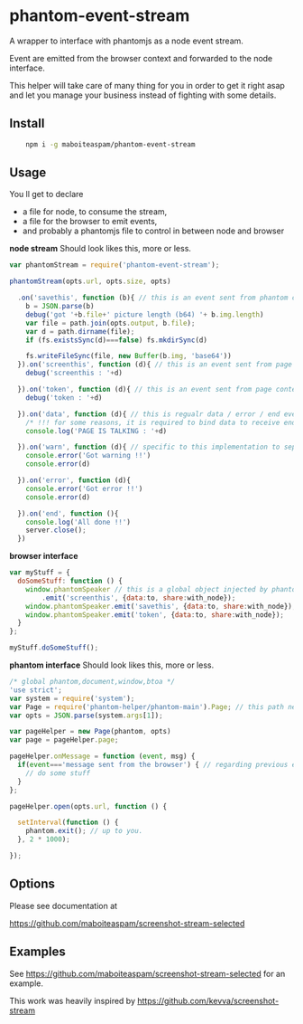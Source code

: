 # phantom-event-stream

A wrapper to interface with phantomjs as a node event stream.

Event are emitted from the browser context and forwarded to the node interface.

This helper will take care of many thing for you in order to get it right asap and let you manage your business instead of fighting with some details.

## Install

```sh
    npm i -g maboiteaspam/phantom-event-stream
```

## Usage

You ll get to declare
- a file for node, to consume the stream,
- a file for the browser to emit events,
- and probably a phantomjs file to control in between node and browser

__node stream__ Should look likes this, more or less.

```js
var phantomStream = require('phantom-event-stream');

phantomStream(opts.url, opts.size, opts)

  .on('savethis', function (b){ // this is an event sent from phantom context
    b = JSON.parse(b)
    debug('got '+b.file+' picture length (b64) '+ b.img.length)
    var file = path.join(opts.output, b.file);
    var d = path.dirname(file);
    if (fs.existsSync(d)===false) fs.mkdirSync(d)

    fs.writeFileSync(file, new Buffer(b.img, 'base64'))
  }).on('screenthis', function (d){ // this is an event sent from page context
    debug('screenthis : '+d)

  }).on('token', function (d){ // this is an event sent from page context
    debug('token : '+d)

  }).on('data', function (d){ // this is regualr data / error / end event
    /* !!! for some reasons, it is required to bind data to receive end event */
    console.log('PAGE IS TALKING : '+d)

  }).on('warn', function (d){ // specific to this implementation to separate page errors from node errors
    console.error('Got warning !!')
    console.error(d)

  }).on('error', function (d){
    console.error('Got error !!')
    console.error(d)

  }).on('end', function (){
    console.log('All done !!')
    server.close();
  })
```

__browser interface__
```js
var myStuff = {
  doSomeStuff: function () {
    window.phantomSpeaker // this is a global object injected by phantom-stream-events to speak to node/phantom processes
        .emit('screenthis', {data:to, share:with_node});
    window.phantomSpeaker.emit('savethis', {data:to, share:with_node});
    window.phantomSpeaker.emit('token', {data:to, share:with_node});
  }
};

myStuff.doSomeStuff();
```

__phantom interface__ Should look likes this, more or less.

```js
/* global phantom,document,window,btoa */
'use strict';
var system = require('system');
var Page = require('phantom-helper/phantom-main').Page; // this path needs to be checked
var opts = JSON.parse(system.args[1]);

var pageHelper = new Page(phantom, opts)
var page = pageHelper.page;

pageHelper.onMessage = function (event, msg) {
  if(event==='message sent from the browser') { // regarding previous example this should be screenthis, savethis, token
    // do some stuff
  }
};

pageHelper.open(opts.url, function () {

  setInterval(function () {
    phantom.exit(); // up to you.
  }, 2 * 1000);

});
```

## Options

Please see documentation at

https://github.com/maboiteaspam/screenshot-stream-selected



## Examples

See https://github.com/maboiteaspam/screenshot-stream-selected for an example.

This work was heavily inspired by https://github.com/kevva/screenshot-stream
